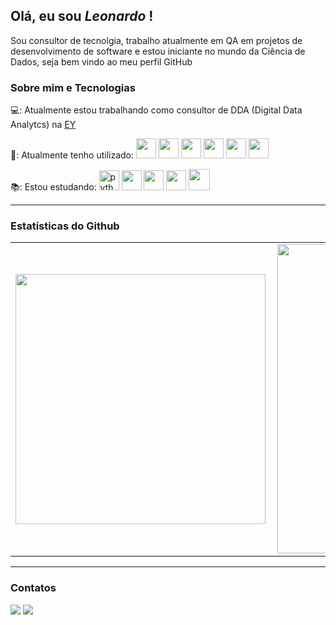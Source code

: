 ## Olá, eu sou *Leonardo* !

Sou consultor de tecnolgia, trabalho atualmente em QA em projetos de desenvolvimento de software e estou iniciante no mundo da Ciência de Dados, seja bem vindo ao meu perfil GitHub

### Sobre mim e Tecnologias

💻: Atualmente estou trabalhando como consultor de DDA (Digital Data Analytcs) na [EY](https://www.ey.com/pt_br)

🧰: Atualmente tenho utilizado:   <img 
src="https://cdn.jsdelivr.net/gh/devicons/devicon/icons/selenium/selenium-original.svg" height="32"/> 
<img src="https://cdn.jsdelivr.net/gh/devicons/devicon/icons/azure/azure-original-wordmark.svg" height="32"/> 
<img src="https://cdn.jsdelivr.net/gh/devicons/devicon/icons/git/git-original-wordmark.svg" height="32"/> 
<img src="https://cdn.jsdelivr.net/gh/devicons/devicon/icons/github/github-original-wordmark.svg" height="32"/> 
<img src="https://cdn.jsdelivr.net/gh/devicons/devicon/icons/javascript/javascript-plain.svg" height="32" /> 
<img src="https://cdn.jsdelivr.net/gh/devicons/devicon/icons/vscode/vscode-original-wordmark.svg" height="32"/>


📚: Estou estudando: <img                         src="https://camo.githubusercontent.com/91de473fa3f2f749a56effc3e64f1049d108251f/68747470733a2f2f75706c6f61642e77696b696d656469612e6f72672f77696b6970656469612f636f6d6d6f6e732f7468756d622f632f63332f507974686f6e2d6c6f676f2d6e6f746578742e7376672f37363870782d507974686f6e2d6c6f676f2d6e6f746578742e7376672e706e67" height="32" alt="python"/> 
<img src="https://cdn.jsdelivr.net/gh/devicons/devicon/icons/vagrant/vagrant-original.svg" height="32" />
<img src="https://cdn.jsdelivr.net/gh/devicons/devicon/icons/pycharm/pycharm-original.svg" height="32"/>
<img src="https://cdn.jsdelivr.net/gh/devicons/devicon/icons/ansible/ansible-original-wordmark.svg" height="32"/>
<img src="https://cdn.jsdelivr.net/gh/devicons/devicon/icons/docker/docker-original-wordmark.svg" height="34"/>

---

<!--
**LeoGrochoski/LeoGrochoski** is a ✨ _special_ ✨ repository because its `README.md` (this file) appears on your GitHub profile.
-->

### Estatísticas do Github

<center>
  <table>
    <tr>
        <td><img width="400px" align="left" src="https://github-readme-stats.vercel.app/api/top-langs/?username=LeoGrochoski&hide=html&layout=compact&theme=buefy" /></td>
        <td><img width="495px" align="left" src="https://github-readme-stats.vercel.app/api?username=LeoGrochoski&theme=buefy" /></td>
    </tr>   
  </table>
</center>  

---

### Contatos

<div>

<a href = "mailto:leogrochoski10@gmail.com"><img src="https://img.shields.io/badge/Gmail-D14836?style=for-the-badge&logo=gmail&logoColor=white" target="_blank"></a>
<a href="https://www.linkedin.com/in/leonardo-grochoski-2b908192/" target="_blank"><img src="https://img.shields.io/badge/-LinkedIn-%230077B5?style=for-the-badge&logo=linkedin&logoColor=white" target="_blank"></a>   
</div>


